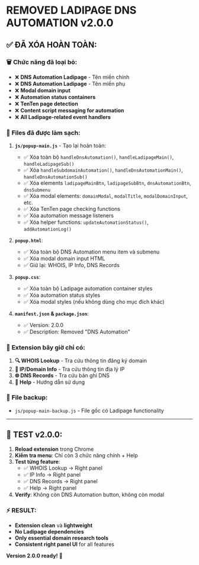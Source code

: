 # REMOVED LADIPAGE DNS AUTOMATION v2.0.0

## ✅ ĐÃ XÓA HOÀN TOÀN:

### 🗑️ **Chức năng đã loại bỏ:**
- ❌ **DNS Automation Ladipage** - Tên miền chính
- ❌ **DNS Automation Ladipage** - Tên miền phụ  
- ❌ **Modal domain input** 
- ❌ **Automation status containers**
- ❌ **TenTen page detection**
- ❌ **Content script messaging for automation**
- ❌ **All Ladipage-related event handlers**

### 🧹 **Files đã được làm sạch:**

1. **`js/popup-main.js`** - Tạo lại hoàn toàn:
   - ✅ Xóa toàn bộ `handleDnsAutomation()`, `handleLadipageMain()`, `handleLadipageSub()`
   - ✅ Xóa `handleSubdomainAutomation()`, `handleDnsAutomationMain()`, `handleDnsAutomationSub()`
   - ✅ Xóa elements `ladipageMainBtn`, `ladipageSubBtn`, `dnsAutomationBtn`, `dnsSubmenu`
   - ✅ Xóa modal elements: `domainModal`, `modalTitle`, `modalDomainInput`, etc.
   - ✅ Xóa TenTen page checking functions
   - ✅ Xóa automation message listeners
   - ✅ Xóa helper functions: `updateAutomationStatus()`, `addAutomationLog()`

2. **`popup.html`**:
   - ✅ Xóa toàn bộ DNS Automation menu item và submenu
   - ✅ Xóa modal domain input HTML
   - ✅ Giữ lại: WHOIS, IP Info, DNS Records

3. **`popup.css`**:
   - ✅ Xóa toàn bộ Ladipage automation container styles
   - ✅ Xóa automation status styles
   - ✅ Xóa modal styles (nếu không dùng cho mục đích khác)

4. **`manifest.json` & `package.json`**:
   - ✅ Version: 2.0.0
   - ✅ Description: Removed "DNS Automation"

### 🎯 **Extension bây giờ chỉ có:**

1. **🔍 WHOIS Lookup** - Tra cứu thông tin đăng ký domain
2. **📍 IP/Domain Info** - Tra cứu thông tin địa lý IP
3. **🌐 DNS Records** - Tra cứu bản ghi DNS
4. **📖 Help** - Hướng dẫn sử dụng

### 📁 **File backup:**
- `js/popup-main-backup.js` - File gốc có Ladipage functionality

---

## 🧪 **TEST v2.0.0:**

1. **Reload extension** trong Chrome
2. **Kiểm tra menu**: Chỉ còn 3 chức năng chính + Help
3. **Test từng feature**:
   - ✅ WHOIS Lookup → Right panel
   - ✅ IP Info → Right panel  
   - ✅ DNS Records → Right panel
   - ✅ Help → Right panel
4. **Verify**: Không còn DNS Automation button, không còn modal

### ⚡ **RESULT:**
- **Extension clean** và **lightweight** 
- **No Ladipage dependencies**
- **Only essential domain research tools**
- **Consistent right panel UI** for all features

**Version 2.0.0 ready!** 🚀
